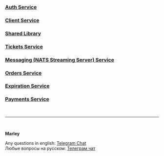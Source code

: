 
<br/>

### [Auth Service](./01-auth-service.md)

### [Client Service](./02-client-service.md)

### [Shared Library](./03-shared-library.md)

### [Tickets Service](./04-tickets-service.md)

### [Messaging (NATS Streaming Server) Service](./05-messaging.md)

### [Orders Service](./06-orders-service.md)

### [Expiration Service](./07-expiration-service.md)

### [Payments Service](./08-payments-service.md)

<br/>

---

<br/>

**Marley**

Any questions in english: <a href="https://jsdev.org/chat/">Telegram Chat</a>  
Любые вопросы на русском: <a href="https://jsdev.ru/chat/">Телеграм чат</a>
